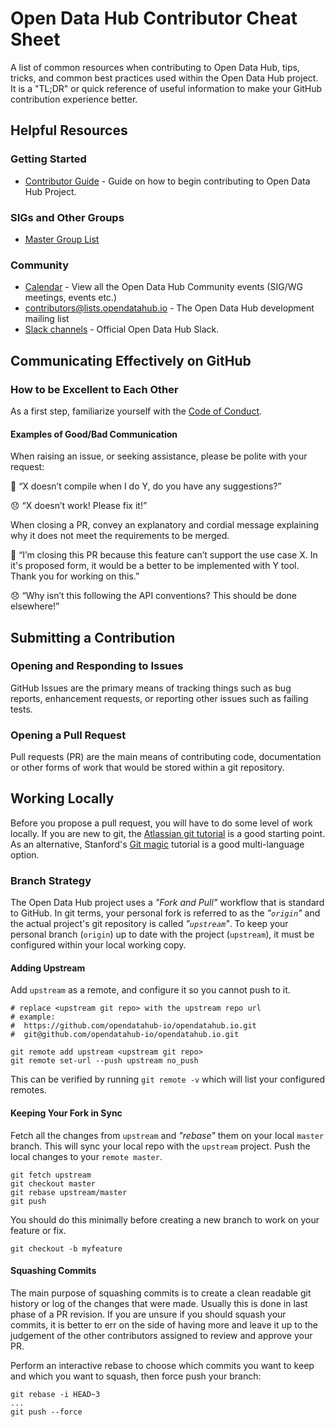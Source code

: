 # Open Data Hub Contributor Cheat Sheet

A list of common resources when contributing to Open Data Hub, tips, tricks, and
common best practices used within the Open Data Hub project. It is a "TL;DR" or
quick reference of useful information to make your GitHub contribution experience
better.

## Helpful Resources

### Getting Started

- [Contributor Guide](./contributing.md) - Guide on how to begin contributing to Open Data Hub
  Project.

### SIGs and Other Groups

- [Master Group List](./sigs.yaml)

### Community

- [Calendar](https://calendar.google.com/calendar?cid=cmVkaGF0LmNvbV92bW1pMW5tdHQyZGJjdXVqcmJ1aGo5N2pya0Bncm91cC5jYWxlbmRhci5nb29nbGUuY29t) - View all the Open Data Hub Community events (SIG/WG meetings,
  events etc.)
- [contributors@lists.opendatahub.io](mailto:contributors@lists.opendatahub.io) - The Open Data Hub development mailing list
- [Slack channels](https://odh-io.slack.com) - Official Open Data Hub Slack.

## Communicating Effectively on GitHub


### How to be Excellent to Each Other

As a first step, familiarize yourself with the [Code of Conduct](https://github.com/opendatahub-io/opendatahub-community/blob/master/CODE_OF_CONDUCT.md).


#### Examples of Good/Bad Communication

When raising an issue, or seeking assistance, please be polite with your request:

  🙂 “X doesn’t compile when I do Y, do you have any suggestions?”

  😞 “X doesn’t work! Please fix it!”

When closing a PR, convey an explanatory and cordial message explaining
why it does not meet the requirements to be merged.

🙂 “I’m closing this PR because this feature can’t support the use case X. In
   it's proposed form, it would be a better to be implemented with Y tool. Thank
    you for working on this.”

😞 “Why isn’t this following the API conventions? This should be done elsewhere!”

## Submitting a Contribution

### Opening and Responding to Issues

GitHub Issues are the primary means of tracking things such as bug reports,
enhancement requests, or reporting other issues such as failing tests.

### Opening a Pull Request

Pull requests (PR) are the main means of contributing code, documentation or
other forms of work that would be stored within a git repository.

## Working Locally

Before you propose a pull request, you will have to do some level of work
locally. If you are new to git, the [Atlassian git tutorial](https://www.atlassian.com/git/tutorials) is a good starting
point. As an alternative, Stanford's [Git magic](http://www-cs-students.stanford.edu/~blynn/gitmagic/) tutorial is a good
multi-language option.

### Branch Strategy

The Open Data Hub project uses a _"Fork and Pull"_ workflow that is standard to
GitHub. In git terms, your personal fork is referred to as the _"`origin`"_ and
the actual project's git repository is called _"`upstream`"_. To keep your
personal branch (`origin`) up to date with the project (`upstream`), it must be
configured within your local working copy.


#### Adding Upstream

Add `upstream` as a remote, and configure it so you cannot push to it.

```
# replace <upstream git repo> with the upstream repo url
# example:
#  https://github.com/opendatahub-io/opendatahub.io.git
#  git@github.com/opendatahub-io/opendatahub.io.git

git remote add upstream <upstream git repo>
git remote set-url --push upstream no_push
```

This can be verified by running `git remote -v` which will list your configured
remotes.


#### Keeping Your Fork in Sync

Fetch all the changes from `upstream` and _"rebase"_ them on your local `master`
branch. This will sync your local repo with the `upstream` project. Push the local changes to your `remote master`.

```
git fetch upstream
git checkout master
git rebase upstream/master
git push
```

You should do this minimally before creating a new branch to work on your
feature or fix.

```
git checkout -b myfeature
```

#### Squashing Commits

The main purpose of squashing commits is to create a clean readable git
history or log of the changes that were made. Usually this is done in last
phase of a PR revision. If you are unsure if you should squash your commits, it
is better to err on the side of having more and leave it up to the judgement of
the other contributors assigned to review and approve your PR.

Perform an interactive rebase to choose which commits you want to keep and which you want to squash, then force push your branch:

```
git rebase -i HEAD~3
...
git push --force
```